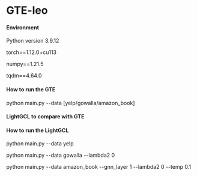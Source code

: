 # GTE-leo

#### Environment ####

Python version 3.9.12

torch==1.12.0+cu113

numpy==1.21.5

tqdm==4.64.0


#### How to run the GTE ####

python main.py --data [yelp/gowalla/amazon_book]


#### LightGCL to compare with GTE ####
#### How to run the LightGCL ####

python main.py --data yelp

python main.py --data gowalla --lambda2 0

python main.py --data amazon_book --gnn_layer 1 --lambda2 0 --temp 0.1
